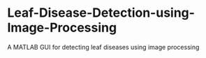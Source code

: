 # Leaf-Disease-Detection-using-Image-Processing
A MATLAB GUI for detecting leaf diseases using image processing
